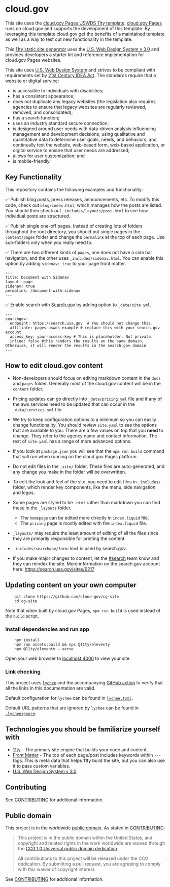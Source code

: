 # cloud.gov

This site uses the [cloud.gov Pages USWDS 11ty template](https://github.com/cloud-gov/pages-uswds-11ty). [cloud.gov Pages](https://cloud.gov/pages/) runs on cloud.gov and supports the development of this template. By leveraging this template cloud.gov get the benefits of a maintained template as well as a way to test out new functionality in the template.

This [11ty static site generator](https://www.11ty.dev/) uses the [U.S. Web Design System v 3.0](https://designsystem.digital.gov/) and provides developers a starter kit and reference implementation for cloud.gov Pages websites.

This site uses [U.S. Web Design System](https://designsystem.digital.gov/) and strives to be compliant with requirements set by [21st Century IDEA Act](https://designsystem.digital.gov/website-standards/). The standards require that a website or digital service:

- is accessible to individuals with disabilities;
- has a consistent appearance;
- does not duplicate any legacy websites (the legislation also requires agencies to ensure that legacy websites are regularly reviewed, removed, and consolidated);
- has a search function;
- uses an industry standard secure connection;
- is designed around user needs with data-driven analysis influencing management and development decisions, using qualitative and quantitative data to determine user goals, needs, and behaviors, and continually test the website, web-based form, web-based application, or digital service to ensure that user needs are addressed;
- allows for user customization; and
- is mobile-friendly.

## Key Functionality

This repository contains the following examples and functionality:

✅ Publish blog posts, press releases, announcements, etc. To modify this code, check out `blog/index.html`, which manages how the posts are listed. You should then check out `_includes/layouts/post.html` to see how individual posts are structured.

✅ Publish single one-off pages. Instead of creating lots of folders throughout the root directory, you should put single pages in the `content/pages` folder and change the `permalink` at the top of each page. Use sub-folders only when you really need to.

<!-- ✅ Publish data (for example: job listings, links, references), you can use the template `_layouts/data.html`. Just create a file in you `_pages` folder with the following options:

```
---
title: Collections Page
layout: data
permalink: /collections
datafile: collections
---
```

The reference to `datafile` referers to the name of the file in `_data/collections.yml` and loops through the values. Feel free to modify this as needed. -->

✅ There are two different kinds of `pages`, one does not have a side bar navigation, and the other uses `_includes/sidenav.html`. You can enable this option by adding `sidenav: true` to your page front matter.

```
---
title: Document with Sidenav
layout: page
sidenav: true
permalink: /document-with-sidenav
---
```

✅ Enable search with [Search.gov](https://search.gov) by adding option to `_data/site.yml`.

```
---
searchgov:
  endpoint: https://search.usa.gov  # You should not change this.
  affiliate: pages-uswds-example # replace this with your search.gov account
  access_key: your-access-key # This is placeholder. Not private.
  inline: false #this renders the results on the same domain. Otherwise, it will render the results in the search.gov domain
---
```

## How to edit cloud.gov content

- Non-developers should focus on editing markdown content in the `docs` and `pages` folder. Generally most of the cloud.gov content will be in the `content` folder.

- Pricing updates can go directly into `_data/pricing.yml` file and if any of the aws services need to be updated that can occur in the `_data/services.yml` file.

- We try to keep configuration options to a minimum so you can easily change functionality. You should review `site.yaml` to see the options that are available to you. There are a few values on top that you **need** to change. They refer to the agency name and contact information. The rest of `site.yaml` has a range of more advanced options.

- If you look at `package.json` you will see that the `npm run build` command that will run when running on the cloud.gov Pages platform.

- Do not edit files in the `_site/` folder. These files are auto-generated, and any change you make in the folder will be overwritten.

- To edit the look and feel of the site, you need to edit files in `_includes/` folder, which render key components, like the menu, side navigation, and logos.

- Some pages are styled to be `.html` rather than markdown you can find these in the `_layouts` folder.

  - The `homepage` can be edited more directly in `index.liquid` file.
  - The `pricing` page is mostly edited with the `index.liquid` file.

- `_layouts/` may require the least amount of editing of all the files since they are primarily responsible for printing the content.

- `_includes/searchgov/form.html` is used by search.gov.

- If you make major changes to content, let the [#search](https://gsa-tts.slack.com/archives/C33CZQG2D) team know and they can reindex the site. More information on the search.gov account here: https://search.usa.gov/sites/6217

## Updating content on your own computer

```shell
    git clone https://github.com/cloud-gov/cg-site
    cd cg-site
```

Note that when built by cloud.gov Pages, `npm run build` is used instead of the
`build` script.

### Install dependencies and run app

```shell
    npm install
    npm run assets:build && npx @11ty/eleventy
    npx @11ty/eleventy --serve
```

Open your web browser to [localhost:4000](http://localhost:4000/) to view your
site.

### Link checking

This project uses [`lychee`](https://github.com/lycheeverse/lychee) and the accompanying [GitHub action](https://github.com/lycheeverse/lychee-action) to verify that all the links in this documentation are valid.

Default configuration for `lychee` can be found in [`lychee.toml`](./lychee.toml).

Default URL patterns that are ignored by `lychee` can be found in [`.lycheeignore`](./.lycheeignore).

<!-- #### Running locally

First, install `lychee`:

```shell
brew install lychee
```

To run `lychee` locally, use the `link-checker` npm script:

```shell
# can use any globbing pattern or filepath
GITHUB_TOKEN=<your-github-token> npm run link-checker -- ./_site/**/*.html
```

You can also use multiple patterns/filepaths:

```shell
GITHUB_TOKEN=<your-github-token> npm run link-checker -- ./*.md ./_site/**/*.html
```

Including a `GITHUB_TOKEN` environment variable will reduce the number of 429 responses returned by GitHub, since
by default GitHub throttles requests without a token.

When you run this script, results from the `lychee` link scan will be generated in `lychee-out.md` so that you can
review and address any errors. -->

## Technologies you should be familiarize yourself with

- [11ty](https://www.11ty.dev/) - The primary site engine that builds your code and content.
- [Front Matter](https://www.11ty.dev/docs/data-frontmatter/) - The top of each page/post includes keywords within `---` tags. This is meta data that helps 11ty build the site, but you can also use it to pass custom variables.
- [U.S. Web Design System v 3.0](https://designsystem.digital.gov/)

## Contributing

See [CONTRIBUTING](CONTRIBUTING.md) for additional information.

## Public domain

This project is in the worldwide [public domain](LICENSE.md). As stated in [CONTRIBUTING](CONTRIBUTING.md):

> This project is in the public domain within the United States, and copyright
> and related rights in the work worldwide are waived through the [CC0 1.0
> Universal public domain dedication](https://creativecommons.org/publicdomain/zero/1.0/).
>
> All contributions to this project will be released under the CC0 dedication.
> By submitting a pull request, you are agreeing to comply with this waiver of
> copyright interest.

See [CONTRIBUTING](CONTRIBUTING.md) for additional information.
